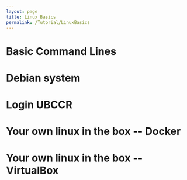 ```yaml
---
layout: page
title: Linux Basics
permalink: /Tutorial/LinuxBasics
---
```


# Basic Command Lines

# Debian system

# Login UBCCR

# Your own linux in the box -- Docker

# Your own linux in the box -- VirtualBox
